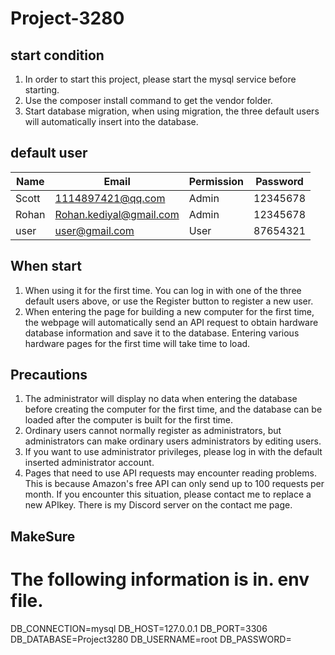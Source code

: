 # Project-3280
## start condition
1. In order to start this project, please start the mysql service before starting.
2. Use the composer install command to get the vendor folder.
3. Start database migration, when using migration, the three default users will automatically insert into the database.

## default user
|Name|Email|Permission|Password|
|--|--|--|--|
|Scott|1114897421@qq.com|Admin|12345678|
|Rohan|Rohan.kediyal@gmail.com|Admin|12345678|
|user|user@gmail.com|User|87654321|


## When start
1. When using it for the first time. You can log in with one of the three default users above, or use the Register button to register a new user.
2. When entering the page for building a new computer for the first time, the webpage will automatically send an API request to obtain hardware database information and save it to the database. Entering various hardware pages for the first time will take time to load. 

## Precautions
1. The administrator will display no data when entering the database before creating the computer for the first time, and the database can be loaded after the computer is built for the first time.
2. Ordinary users cannot normally register as administrators, but administrators can make ordinary users administrators by editing users.
3. If you want to use administrator privileges, please log in with the default inserted administrator account.
4. Pages that need to use API requests may encounter reading problems. This is because Amazon's free API can only send up to 100 requests per month. If you encounter this situation, please contact me to replace a new APIkey. There is my Discord server on the contact me page.

## MakeSure
# The following information is in. env file.

DB_CONNECTION=mysql
DB_HOST=127.0.0.1
DB_PORT=3306
DB_DATABASE=Project3280
DB_USERNAME=root
DB_PASSWORD=
